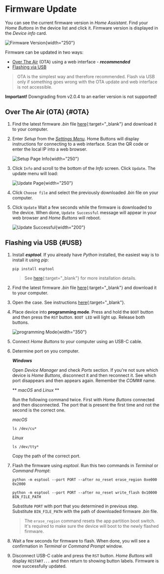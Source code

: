 # Firmware Update

You can see the current firmware version in *Home Assistant*. 
Find your *Home Buttons* in the device list and click it. Firmware version is displayed in the *Device info* card.

![Firmware Version](assets/device_info_card.png){width="250"}

Firmware can be updated in two ways:

- [Over The Air](#OTA) (OTA) using a web interface - ***recommended***
- [Flashing via USB](#USB)

> OTA is the simplest way and therefore recommended. Flash via USB only if something goes wrong with the OTA update and web interface is not accessible.

**Important!** Downgrading from v2.0.4 to an earlier version is not supported!

## Over The Air (OTA) {#OTA}

1. Find the latest firmware *.bin* file [here](https://github.com/nplan/HomeButtons/releases){:target="_blank"} and download it to your computer.

2. Enter *Setup* from the [*Settings Menu*](#settings). Home Buttons will display instructions for connecting to a web interface.
Scan the QR code or enter the local IP into a web browser.

    ![Setup Page Info](assets/setup_page_info.jpeg){width="250"}

3. Click `Info` and scroll to the bottom of the *Info* screen. Click `Update`. The update menu will load:

    ![Update Page](assets/update_choose_file.png){width="250"}

4. Click `Choose file` and select the previously downloaded *.bin* file on your computer.

5. Click `Update` Wait a few seconds while the firmware is downloaded to the device. When done, `Update Successful` message will appear in your web browser and *Home Buttons* will reboot.

    ![Update Successful](assets/update_successful.png){width="200"}
 
## Flashing via USB {#USB}

1. Install ***esptool***. If you already have *Python* installed, the easiest way is to install it using *pip*: 

    ```
    pip install esptool
    ```

    > See [here](https://docs.espressif.com/projects/esptool/en/latest/esp32/installation.html){:target="_blank"}
    for more installation details.

2. Find the latest firmware *.bin* file [here](https://github.com/nplan/HomeButtons/releases){:target="_blank"} and download it to your computer.

3. Open the case. See instructions [here](user_guide.md#opening_case){:target="_blank"}.

4. Place device into **programming mode**. Press and hold the `BOOT` button and then press the `RST` button.
`BOOT LED` will light up. Release both buttons.

    ![programming Mode](assets/boot_mode.jpeg){width="350"}

5. Connect *Home Buttons* to your computer using an USB-C cable.

6. Determine port on you computer.

    ***Windows***
    
    Open *Device Manager* and check *Ports* section. 
    If you're not sure which device is *Home Buttons*, disconnect it and then reconnect it. 
    See which port disappears and then appears again. Remember the *COM##* name.

    ** *macOS* and *Linux* **

    Run the following command twice. First with *Home Buttons* connected and then disconnected.
    The port that is present the first time and not the second is the correct one.

    *macOS*

    ``` { .yaml .copy }
    ls /dev/cu*
    ```    

    *Linux*

    ``` { .yaml .copy }
    ls /dev/tty*
    ```

    Copy the path of the correct port.
 
7. Flash the firmware using *esptool*. Run this two commands in *Terminal* or *Command Prompt*:

    ``` { .yaml .copy }
    python -m esptool --port PORT --after no_reset erase_region 0xe000 0x2000
    ```
    ``` { .yaml .copy }
    python -m esptool --port PORT --after no_reset write_flash 0x10000 BIN_FILE_PATH
    ```

    Substitute `PORT` with port that you determined in previous step.
    Substitute `BIN_FILE_PATH` with the path of downloaded firmware *.bin* file.

    > The `erase_region` command resets the app partition boot switch. It's required to make sure the device will boot to the newly flashed firmware.

8. Wait a few seconds for firmware to flash. When done, you will see a confirmation in *Terminal* or *Command Prompt* window.

9. Disconnect USB-C cable and press the `RST` button.
*Home Buttons* will display `RESTART...` and then return to showing button labels. Firmware is now successfully updated.

